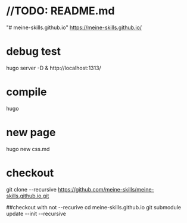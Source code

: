 # //TODO: README.md
"# meine-skills.github.io" 
https://meine-skills.github.io/


# debug test
hugo server -D &
http://localhost:1313/

# compile
hugo

# new page
hugo new css.md

# checkout

git clone --recursive https://github.com/meine-skills/meine-skills.github.io.git

##checkout with not --recurive
cd meine-skills.github.io
git submodule update --init --recursive